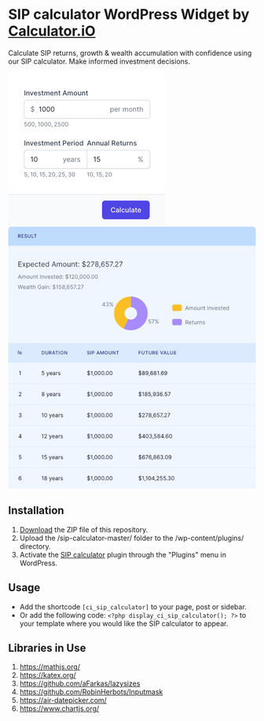 # SIP calculator WordPress Widget by [Calculator.iO](https://www.calculator.io/ "Calculator.iO Homepage")

Calculate SIP returns, growth & wealth accumulation with confidence using our SIP calculator. Make informed investment decisions.

![SIP calculator Input Form](/assets/images/screenshot-1.png "SIP calculator Input Form")
![SIP calculator Calculation Results](/assets/images/screenshot-2.png "SIP calculator Calculation Results")

## Installation

1. [Download](https://github.com/pub-calculator-io/age-calculator/archive/refs/heads/master.zip) the ZIP file of this repository.
2. Upload the /sip-calculator-master/ folder to the /wp-content/plugins/ directory.
3. Activate the [SIP calculator](https://www.calculator.io/sip-calculator/ "SIP calculator Homepage") plugin through the "Plugins" menu in WordPress.

## Usage
* Add the shortcode `[ci_sip_calculator]` to your page, post or sidebar.
* Or add the following code: `<?php display_ci_sip_calculator(); ?>` to your template where you would like the SIP calculator to appear.

## Libraries in Use
1. https://mathjs.org/
2. https://katex.org/
3. https://github.com/aFarkas/lazysizes
4. https://github.com/RobinHerbots/Inputmask
5. https://air-datepicker.com/
6. https://www.chartjs.org/
